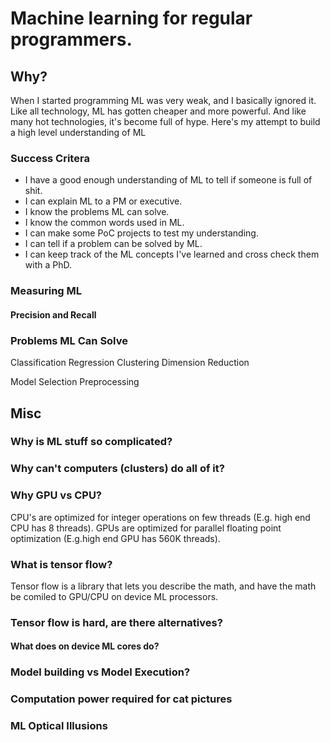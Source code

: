 # Machine learning for regular programmers.

## Why? 

When I started programming ML was very weak, and I basically ignored it. Like all technology, ML has gotten cheaper and more powerful. And like many hot technologies, it's become full of hype. Here's my attempt to build a high level understanding of ML

### Success Critera

* I have a good enough understanding of ML to tell if someone is full of shit.
* I can explain ML to a PM or executive.
* I know the problems ML can solve. 
* I know the common words used in ML.
* I can make some PoC projects to test my understanding.
* I can tell if a problem can be solved by ML.
* I can keep track of the ML concepts I've learned and cross check them with a PhD.

### Measuring ML



#### Precision and Recall

### Problems ML Can Solve

Classification
Regression
Clustering
Dimension Reduction

Model Selection
Preprocessing

## Misc

### Why is ML stuff so complicated?

### Why can't computers (clusters) do all of it? 



### Why GPU vs CPU? 

CPU's are optimized for integer operations on few threads (E.g. high end CPU has 8 threads). GPUs are optimized for parallel floating point optimization (E.g.high end GPU has 560K threads).

### What is tensor flow? 

Tensor flow is a library that lets you describe the math, and have the math be comiled to GPU/CPU on device ML processors.

### Tensor flow is hard, are there alternatives?

#### What does on device ML cores do? 

### Model building vs Model Execution?

### Computation power required for cat pictures

### ML Optical Illusions



